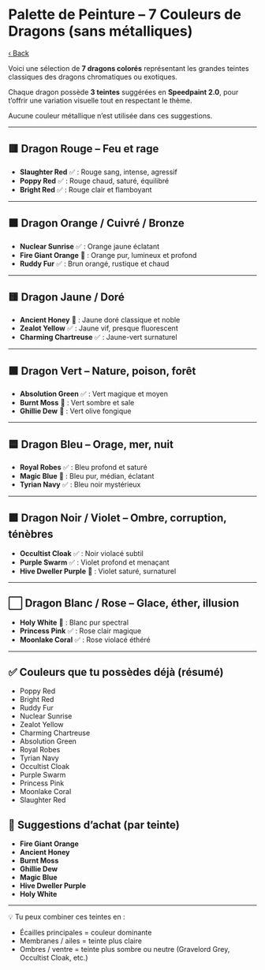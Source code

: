 # Palette de Peinture – 7 Couleurs de Dragons (sans métalliques)

[‹ Back](index.md)

Voici une sélection de **7 dragons colorés** représentant les grandes teintes classiques des dragons chromatiques ou exotiques.

Chaque dragon possède **3 teintes** suggérées en **Speedpaint 2.0**, pour t’offrir une variation visuelle tout en respectant le thème.

Aucune couleur métallique n’est utilisée dans ces suggestions.

---

## 🟥 Dragon Rouge – Feu et rage

- **Slaughter Red** ✅ : Rouge sang, intense, agressif
- **Poppy Red** ✅ : Rouge chaud, saturé, équilibré
- **Bright Red** ✅ : Rouge clair et flamboyant

---

## 🟧 Dragon Orange / Cuivré / Bronze

- **Nuclear Sunrise** ✅ : Orange jaune éclatant
- **Fire Giant Orange** 🛒 : Orange pur, lumineux et profond
- **Ruddy Fur** ✅ : Brun orangé, rustique et chaud

---

## 🟨 Dragon Jaune / Doré

- **Ancient Honey** 🛒 : Jaune doré classique et noble
- **Zealot Yellow** ✅ : Jaune vif, presque fluorescent
- **Charming Chartreuse** ✅ : Jaune-vert surnaturel

---

## 🟩 Dragon Vert – Nature, poison, forêt

- **Absolution Green** ✅ : Vert magique et moyen
- **Burnt Moss** 🛒 : Vert sombre et sale
- **Ghillie Dew** 🛒 : Vert olive fongique

---

## 🟦 Dragon Bleu – Orage, mer, nuit

- **Royal Robes** ✅ : Bleu profond et saturé
- **Magic Blue** 🛒 : Bleu pur, médian, éclatant
- **Tyrian Navy** ✅ : Bleu noir mystérieux

---

## 🟪 Dragon Noir / Violet – Ombre, corruption, ténèbres

- **Occultist Cloak** ✅ : Noir violacé subtil
- **Purple Swarm** ✅ : Violet profond et menaçant
- **Hive Dweller Purple** 🛒 : Violet saturé, surnaturel

---

## ⬜ Dragon Blanc / Rose – Glace, éther, illusion

- **Holy White** 🛒 : Blanc pur spectral
- **Princess Pink** ✅ : Rose clair magique
- **Moonlake Coral** ✅ : Rose violacé éthéré

---

## ✅ Couleurs que tu possèdes déjà (résumé)

- Poppy Red
- Bright Red
- Ruddy Fur
- Nuclear Sunrise
- Zealot Yellow
- Charming Chartreuse
- Absolution Green
- Royal Robes
- Tyrian Navy
- Occultist Cloak
- Purple Swarm
- Princess Pink
- Moonlake Coral
- Slaughter Red

## 🛒 Suggestions d’achat (par teinte)

- **Fire Giant Orange**
- **Ancient Honey**
- **Burnt Moss**
- **Ghillie Dew**
- **Magic Blue**
- **Hive Dweller Purple**
- **Holy White**

---

💡 Tu peux combiner ces teintes en :

- Écailles principales = couleur dominante
- Membranes / ailes = teinte plus claire
- Ombres / ventre = teinte plus sombre ou neutre (Gravelord Grey, Occultist Cloak, etc.)
